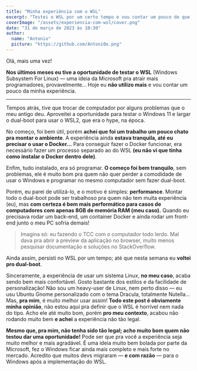 ```yaml
---
title: "Minha experiência com o WSL"
excerpt: "Testei o WSL por um certo tempo e vou contar um pouco do que achei."
coverImage: "/assets/experiencia-com-wsl/cover.png"
date: "31 de março de 2023 às 10:30"
author:
  name: "Antonio"
  picture: "https://github.com/Antoni0o.png"
---
```


Olá, mais uma vez!

**Nos últimos meses eu tive a oportunidade de testar o WSL** (Windows Subsystem For Linux) — uma ideia da Microsoft pra atrair mais programadores, provavelmente...
Hoje eu **não utilizo mais** e vou contar um pouco da minha experiência.

---

Tempos atrás, tive que trocar de computador por alguns problemas que o meu antigo deu. Aproveitei a oportunidade para testar o Windows 11 e largar o dual-boot para usar o WSL2, que era o hype, na época.

No começo, foi bem útil, porém **achei que foi um trabalho um pouco chato pra montar o ambiente**. A experiência ainda **estava tranquila, até eu precisar o usar o Docker...**
Para conseguir fazer o Docker funcionar, era necessário fazer um processo separado ao do WSL **(eu não vi que tinha como instalar o Docker dentro dele)**.

Enfim, tudo instalado, era só programar. **O começo foi bem tranquilo**, sem problemas, ele é muito bom pra quem não quer perder a comodidade de usar o Windows e programar no mesmo computador sem fazer dual-boot.

Porém, eu parei de utilizá-lo, e o motivo é simples: **performance**. Montar todo o dual-boot pode ser trabalhoso pra quem não tem muita experiência (eu), mas **com certeza é bem mais performático para casos de computadores com apenas 8GB de memória RAM (meu caso).** Quando eu precisava rodar um back-end, um container Docker e ainda rodar um front-end junto o meu PC sofria demais!

> Imagina só: eu fazendo o TCC com o computador todo lerdo. Mal dava pra abrir a preview da aplicação no browser, muito menos pesquisar documentação e soluções no StackOverflow.

Ainda assim, persisti no WSL por um tempo; até que nesta semana eu **voltei pro dual-boot**.

Sinceramente, a experiência de usar um sistema Linux, **no meu caso**, acaba sendo bem mais confortável. Gosto bastante dos estilos e da facilidade de personalização! Não sou um heavy-user de Linux, nem perto disso — eu usu Ubuntu Gnome personalizado com o tema Dracula, totalmente Nutella...  
Mas, **pra mim**, é muito melhor usar assim! **Todo este post é obviamente minha opinião**, não estou aqui pra definir que o WSL é horrível nem nada do tipo. Acho ele até muito bom, porém **pro meu contexto**, acabou não rodando muito bem **e achei** a experiência não tão legal.

**Mesmo que, pra mim, não tenha sido tão legal; acho muito bom quem não testou dar uma oportunidade!** Pode ser que pra você a experiência seja muito melhor e mais agradável. É uma ideia muito bem bolada por parte da Microsoft, fez o Windows ficar ainda mais completo e mais forte no mercado. Acredito que muitos devs migraram — **e com razão** — para o Windows após a implementação do WSL.
